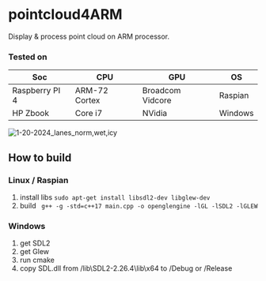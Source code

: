 # pointcloud4ARM

Display & process point cloud on ARM processor.


### Tested on

| Soc  | CPU  | GPU  | OS  |
|---|---|---|---|
|  Raspberry PI 4 | ARM-72 Cortex  | Broadcom Vidcore  | Raspian
|  HP Zbook | Core i7  | NVidia  | Windows


![1-20-2024_lanes_norm,wet,icy](https://github.com/kerm1t/brake_cascade/assets/26294323/7ad6ec16-5e65-4118-9924-05db2c54d6c9)


How to build
------
### Linux / Raspian


1. install libs
``` sudo apt-get install libsdl2-dev libglew-dev ```
2. build
``` g++ -g -std=c++17 main.cpp -o openglengine -lGL -lSDL2 -lGLEW```


### Windows

1. get SDL2
2. get Glew
3. run cmake
4. copy SDL.dll from /lib\SDL2-2.26.4\lib\x64 to /Debug or /Release
